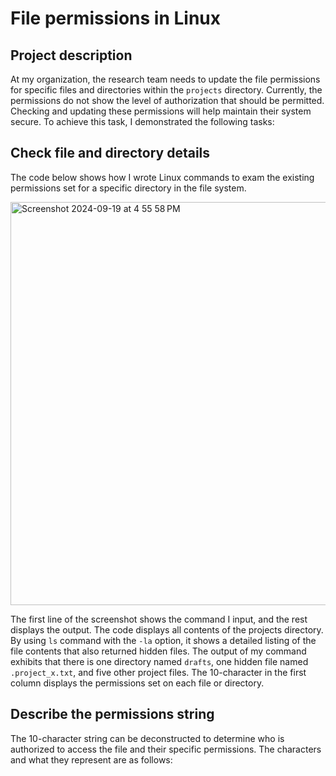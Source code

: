 # File permissions in Linux
## Project description
At my organization, the research team needs to update the file permissions for specific files and directories within the `projects` directory. Currently, the permissions do not  show the level of authorization that should be permitted. Checking and updating these permissions will help maintain their system secure. To achieve this task, I demonstrated the following tasks:
## Check file and directory details
The code below shows how I wrote Linux commands to exam the existing permissions set for a specific directory in the file system.

<img width="645" alt="Screenshot 2024-09-19 at 4 55 58 PM" src="https://github.com/user-attachments/assets/89ccbd44-594c-40c4-9d91-d0bc765f426f">

The first line of the screenshot shows the command I input, and the rest displays the output. The code displays all contents of the projects directory. By using `ls` command with the `-la` option, it shows a detailed listing of the file contents that also returned hidden files. The output of my command exhibits that there is one directory named `drafts`, one hidden file named `.project_x.txt`, and five other project files. The 10-character in the first column displays the permissions set on each file or directory.

## Describe the permissions string
The 10-character string can be deconstructed to determine who is authorized to access the file and their specific permissions. The characters and what they represent are as follows:
